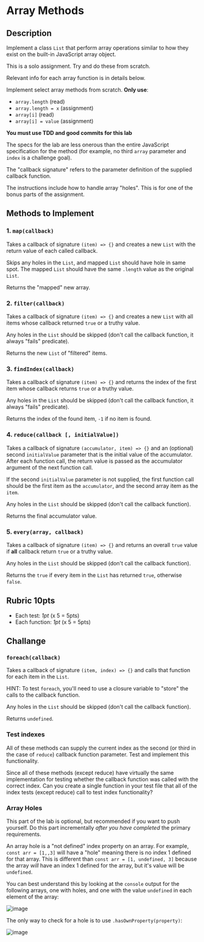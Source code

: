 Array Methods
===

## Description

Implement a class `List` that perform array operations similar to how they exist on the built-in JavaScript
array object. 

This is a solo assignment. Try and do these from scratch. 

Relevant info for each array function is in details below.

Implement select array methods from scratch. **Only use**:
* `array.length` (read)
* `array.length = x` (assignment)
* `array[i]` (read)
* `array[i] = value` (assignment)

**You must use TDD and good commits for this lab**

The specs for the lab are less onerous than the entire JavaScript specification for the 
method (for example, no third `array` parameter and `index` is a challenge goal). 

The "callback signature" refers to the parameter definition of the supplied callback function.

The instructions include how to handle array "holes". This is for one of the bonus parts of the assignment.

## Methods to Implement

### 1. `map(callback)`

Takes a callback of signature `(item) => {}` 
and creates a new `List` with the return value of each called callback. 

Skips any holes in the `List`, and mapped `List` should have hole in same spot. The mapped `List` should have
the same `.length` value as the original `List`.

Returns the "mapped" new array.

### 2. `filter(callback)`

Takes a callback of signature `(item) => {}` 
and creates a new `List` with all items whose callback returned `true` or a truthy value. 

Any holes in the `List` should be skipped (don't call the callback function, it always "fails" predicate).

Returns the new `List` of "filtered" items.

### 3. `findIndex(callback)`

Takes a callback of signature `(item) => {}` 
and returns the index of the first item whose callback returns `true` or a truthy value.

Any holes in the `List` should be skipped (don't call the callback function, it always "fails" predicate).

Returns the index of the found item, `-1` if no item is found.

### 4. `reduce(callback [, initialValue])`

Takes a callback of signature `(accumulator, item) => {}` and an (optional) 
second `initialValue` parameter that is the initial value of the accumulator. After each function
call, the return value is passed as the accumulator argument of the next function call.

If the second `initialValue` parameter is not supplied, the first function call should be the 
first item as the `accumulator`, and the second array item as the `item`.

Any holes in the `List` should be skipped (don't call the callback function).

Returns the final accumulator value.

### 5. `every(array, callback)`

Takes a callback of signature `(item) => {}` 
and returns an overall `true` value if **all** callback return `true` or a truthy value.

Any holes in the `List` should be skipped (don't call the callback function).

Returns the `true` if every item in the `List` has returned `true`, otherwise `false`.

## Rubric **10pts**
* Each test: *1pt* (x 5 = 5pts)
* Each function: *1pt* (x 5 = 5pts)

## Challange

### `foreach(callback)`

Takes a callback of signature `(item, index) => {}` 
and calls that function for each item in the `List`.

HINT: To test `foreach`, you'll need to use a closure variable to "store" the calls to the callback function.

Any holes in the `List` should be skipped (don't call the callback function).

Returns `undefined`.

### Test indexes

All of these methods can supply the current index as the second (or third in the case of `reduce`) callback function parameter. Test and implement this functionality. 

Since all of these methods (except reduce) have virtually the same implementation for testing whether the callback function was called with the correct index. Can you create a single function in your test file that
all of the index tests (except reduce) call to test index functionality?

### Array Holes

This part of the lab is optional, but recommended if you want to push yourself. Do this part incrementally 
_after you have completed_ the primary requirements.

An array hole is a "not defined" index property on an array. For example, `const arr = [1,,3]` 
will have a "hole" meaning there is no index 1 defined for that array. 
This is different than `const arr = [1, undefined, 3]` because the array _will_ have an index 1 defined for 
the array, but it's value will be `undefined`.

You can best understand this by looking at the `console` output for the following arrays, 
one with holes, and one with the value `undefined` in each element of the array:

![image](https://cloud.githubusercontent.com/assets/478864/26217500/7e1a2c96-3bbc-11e7-9afb-0a5f51cb68c7.png)

The only way to check for a hole is to use `.hasOwnProperty(property)`:

![image](https://cloud.githubusercontent.com/assets/478864/26217549/a467d920-3bbc-11e7-9fb6-af2bcd470a52.png)
